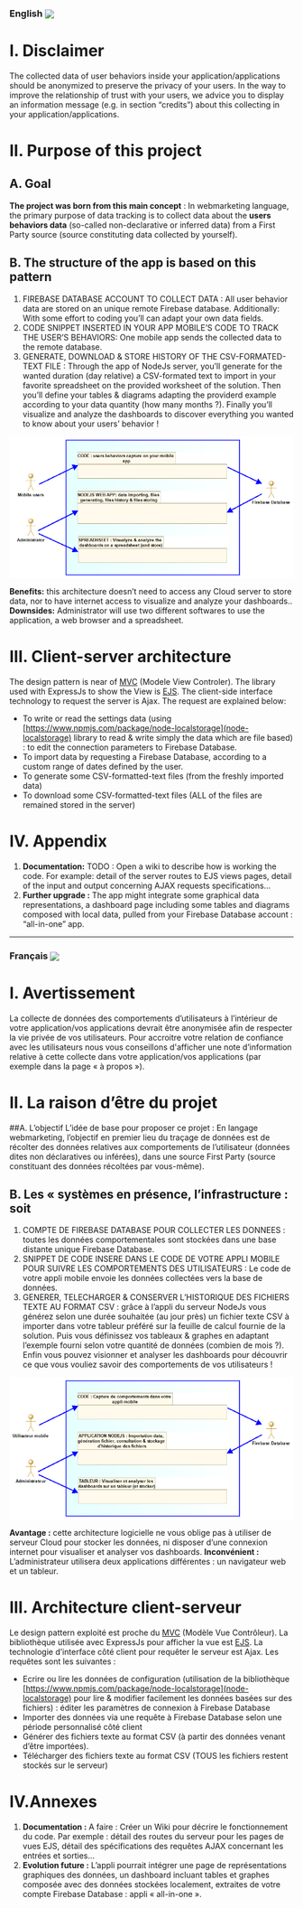### English <img align="center" width="20px" src="https://lipis.github.io/flag-icon-css/flags/1x1/gb.svg"></img>

# I.	Disclaimer
The collected data of user behaviors inside your application/applications should be anonymized to preserve the privacy of your users. In the way to improve the relationship of trust with your users, we advice you to display an information message (e.g. in section “credits”) about this collecting in your application/applications.

# II. Purpose of this project
## A. Goal
**The project was born from this main concept** : In webmarketing language, the primary purpose of data tracking is to collect data about the 
**users behaviors data** (so-called non-declarative or inferred data) from a First Party source (source constituting data collected by yourself).

## B. The structure of the app is based on this pattern
1.	FIREBASE DATABASE ACCOUNT TO COLLECT DATA : All user behavior data are stored on an unique remote Firebase database. Additionally: With some effort to coding you’ll can adapt your own data fields.
2.	CODE SNIPPET INSERTED IN YOUR APP MOBILE’S CODE TO TRACK THE USER’S BEHAVIORS: One mobile app sends the collected data to the remote database.
3.	GENERATE, DOWNLOAD & STORE HISTORY OF THE CSV-FORMATED-TEXT FILE : Through the app of NodeJs server, you’ll generate for the wanted duration (day relative) a CSV-formated text to import in your favorite spreadsheet on the provided worksheet of the solution. Then you’ll  define your tables & diagrams adapting the providerd example according to your data quantity (how many months ?). 
Finally you’ll visualize and analyze the dashboards to discover everything you wanted to know about your users’ behavior !

<p align="center"><img align="center" src="1.0-diagram_package_EN.png"></img></p>

**Benefits:** this architecture doesn’t need to access any Cloud server to store data, nor to have internet access to visualize and analyze your dashboards..
**Downsides:** Administrator will use two different softwares to use the application, a web browser and a spreadsheet.

# III. Client-server architecture
The design pattern is near of [MVC](https://en.wikipedia.org/wiki/Model%E2%80%93view%E2%80%93controller) (Modele View Controler). The library used with ExpressJs to show the View is [EJS](https://ejs.co/). The client-side interface technology to request the server is Ajax.
The request are explained below: 
- To write or read the settings data (using [https://www.npmjs.com/package/node-localstorage](node-localstorage) library to read & write simply the data which are file based) : to edit the connection parameters to Firebase Database.
- To import data by requesting a Firebase Database, according to a custom range of dates defined by the user.
- To generate some CSV-formatted-text files (from the freshly imported data)
- To download some CSV-formatted-text files (ALL of the files are remained stored in the server)

# IV. Appendix
1) **Documentation:**
TODO : Open a wiki to describe how is working the code. For example: detail of the server routes to EJS views pages, detail of the input and output concerning AJAX requests specifications…
2) **Further upgrade :**
The app might integrate some graphical data representations, a dashboard page including some tables and diagrams composed with local data, pulled from your Firebase Database account : “all-in-one” app.

<HR>

### Français <img align="center" width="20px" src="https://lipis.github.io/flag-icon-css/flags/1x1/fr.svg"></img>

# I. Avertissement
La collecte de données des comportements d’utilisateurs à l’intérieur de votre application/vos applications devrait être anonymisée afin de respecter la vie privée de vos utilisateurs. Pour accroitre votre relation de confiance avec les utilisateurs nous vous conseillons d'afficher une note d’information relative à cette collecte dans votre application/vos applications (par exemple dans la page « à propos »). 

# II. La raison d’être du projet 
##A. L’objectif
L’idée de base pour proposer ce projet : En langage webmarketing, l’objectif en premier lieu du traçage de données est de récolter des données relatives aux comportements de l’utilisateur (données dites non déclaratives ou inférées), dans une source First Party (source constituant des données récoltées par vous-même).

## B. Les « systèmes en présence, l’infrastructure : soit 
1.	COMPTE DE FIREBASE DATABASE POUR COLLECTER LES DONNEES : toutes les données comportementales sont stockées dans une base distante unique Firebase Database.
2.	SNIPPET DE CODE INSERE DANS LE CODE DE VOTRE APPLI MOBILE POUR SUIVRE LES COMPORTEMENTS DES UTILISATEURS : Le code de votre appli mobile envoie les données collectées vers la base de données.
3. GENERER, TELECHARGER & CONSERVER L’HISTORIQUE DES FICHIERS TEXTE AU FORMAT CSV : grâce à l’appli du serveur NodeJs vous générez selon une durée souhaitée (au jour près) un fichier texte CSV à importer dans votre tableur préféré sur la feuille de calcul fournie de la solution. Puis vous définissez vos tableaux & graphes en adaptant l’exemple fourni selon votre quantité de données (combien de mois ?). 
Enfin vous pouvez visionner et analyser les dashboards pour découvrir ce que vous vouliez savoir des comportements de vos utilisateurs !

<p align="center"><img align="center" src="1.0-diagram_package_FR.png"></img></p>

**Avantage :** cette architecture logicielle ne vous oblige pas à utiliser de serveur Cloud pour stocker les données, ni disposer d’une connexion internet pour visualiser et analyser vos dashboards.
**Inconvénient :** L’administrateur utilisera deux applications différentes : un navigateur web et un tableur.

# III. Architecture client-serveur
Le design pattern exploité est proche du [MVC](https://fr.wikipedia.org/wiki/Mod%C3%A8le-vue-contr%C3%B4leur) (Modèle Vue Contrôleur). La bibliothèque utilisée avec ExpressJs pour afficher la vue est [EJS](https://ejs.co/). La technologie d’interface côté client pour requêter le serveur est Ajax. 
Les requêtes sont les suivantes :
- Ecrire ou lire les données de configuration (utilisation de la bibliothèque [https://www.npmjs.com/package/node-localstorage](node-localstorage) pour lire & modifier facilement les données basées sur des fichiers) : éditer les paramètres de connexion à Firebase Database
- Importer des données via une requête à Firebase Database selon une période personnalisé côté client
- Générer des fichiers texte au format CSV (à partir des données venant d’être importées).
- Télécharger des fichiers texte au format CSV (TOUS les fichiers restent stockés sur le serveur)

# IV.Annexes
1) **Documentation :**
A faire : Créer un Wiki pour décrire le fonctionnement du code. Par exemple : détail des routes du serveur pour les pages de vues EJS, détail des spécifications des requêtes AJAX concernant les entrées et sorties…
2) **Evolution future :**
L’appli pourrait intégrer une page de représentations graphiques des données, un dashboard incluant tables et graphes composée avec des données stockées localement, extraites de votre compte Firebase Database : appli « all-in-one ».
